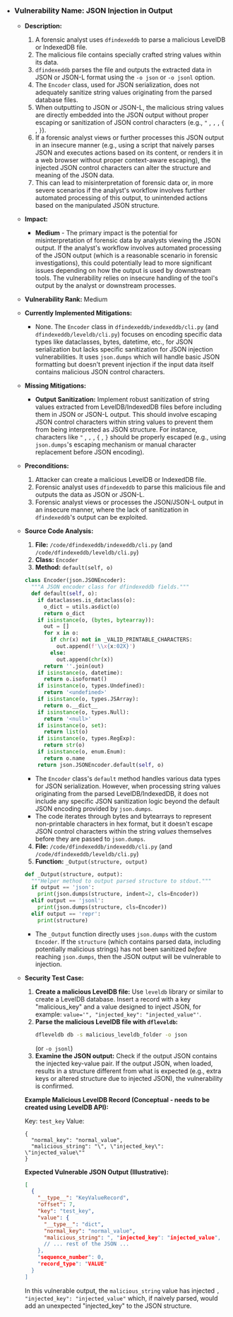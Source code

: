 *   ### Vulnerability Name: JSON Injection in Output

    *   **Description:**
        1.  A forensic analyst uses `dfindexeddb` to parse a malicious LevelDB or IndexedDB file.
        2.  The malicious file contains specially crafted string values within its data.
        3.  `dfindexeddb` parses the file and outputs the extracted data in JSON or JSON-L format using the `-o json` or `-o jsonl` option.
        4.  The `Encoder` class, used for JSON serialization, does not adequately sanitize string values originating from the parsed database files.
        5.  When outputting to JSON or JSON-L, the malicious string values are directly embedded into the JSON output without proper escaping or sanitization of JSON control characters (e.g., `"` , `,` , `{` , `}`).
        6.  If a forensic analyst views or further processes this JSON output in an insecure manner (e.g., using a script that naively parses JSON and executes actions based on its content, or renders it in a web browser without proper context-aware escaping), the injected JSON control characters can alter the structure and meaning of the JSON data.
        7.  This can lead to misinterpretation of forensic data or, in more severe scenarios if the analyst's workflow involves further automated processing of this output, to unintended actions based on the manipulated JSON structure.

    *   **Impact:**
        -   **Medium** - The primary impact is the potential for misinterpretation of forensic data by analysts viewing the JSON output. If the analyst's workflow involves automated processing of the JSON output (which is a reasonable scenario in forensic investigations), this could potentially lead to more significant issues depending on how the output is used by downstream tools. The vulnerability relies on insecure handling of the tool's output by the analyst or downstream processes.

    *   **Vulnerability Rank:** Medium

    *   **Currently Implemented Mitigations:**
        -   None. The `Encoder` class in `dfindexeddb/indexeddb/cli.py` (and `dfindexeddb/leveldb/cli.py`) focuses on encoding specific data types like dataclasses, bytes, datetime, etc., for JSON serialization but lacks specific sanitization for JSON injection vulnerabilities. It uses `json.dumps` which will handle basic JSON formatting but doesn't prevent injection if the input data itself contains malicious JSON control characters.

    *   **Missing Mitigations:**
        -   **Output Sanitization:** Implement robust sanitization of string values extracted from LevelDB/IndexedDB files before including them in JSON or JSON-L output. This should involve escaping JSON control characters within string values to prevent them from being interpreted as JSON structure. For instance, characters like `"` , `,` , `{` , `}` should be properly escaped (e.g., using `json.dumps`'s escaping mechanism or manual character replacement before JSON encoding).

    *   **Preconditions:**
        1.  Attacker can create a malicious LevelDB or IndexedDB file.
        2.  Forensic analyst uses `dfindexeddb` to parse this malicious file and outputs the data as JSON or JSON-L.
        3.  Forensic analyst views or processes the JSON/JSON-L output in an insecure manner, where the lack of sanitization in `dfindexeddb`'s output can be exploited.

    *   **Source Code Analysis:**
        1.  **File:** `/code/dfindexeddb/indexeddb/cli.py` (and `/code/dfindexeddb/leveldb/cli.py`)
        2.  **Class:** `Encoder`
        3.  **Method:** `default(self, o)`

        ```python
        class Encoder(json.JSONEncoder):
          """A JSON encoder class for dfindexeddb fields."""
          def default(self, o):
            if dataclasses.is_dataclass(o):
              o_dict = utils.asdict(o)
              return o_dict
            if isinstance(o, (bytes, bytearray)):
              out = []
              for x in o:
                if chr(x) not in _VALID_PRINTABLE_CHARACTERS:
                  out.append(f'\\x{x:02X}')
                else:
                  out.append(chr(x))
              return ''.join(out)
            if isinstance(o, datetime):
              return o.isoformat()
            if isinstance(o, types.Undefined):
              return '<undefined>'
            if isinstance(o, types.JSArray):
              return o.__dict__
            if isinstance(o, types.Null):
              return '<null>'
            if isinstance(o, set):
              return list(o)
            if isinstance(o, types.RegExp):
              return str(o)
            if isinstance(o, enum.Enum):
              return o.name
            return json.JSONEncoder.default(self, o)
        ```
        -   The `Encoder` class's `default` method handles various data types for JSON serialization. However, when processing string values originating from the parsed LevelDB/IndexedDB, it does not include any specific JSON sanitization logic beyond the default JSON encoding provided by `json.dumps`.
        -   The code iterates through bytes and bytearrays to represent non-printable characters in hex format, but it doesn't escape JSON control characters within the string *values* themselves before they are passed to `json.dumps`.

        4.  **File:** `/code/dfindexeddb/indexeddb/cli.py` (and `/code/dfindexeddb/leveldb/cli.py`)
        5.  **Function:** `_Output(structure, output)`

        ```python
        def _Output(structure, output):
          """Helper method to output parsed structure to stdout."""
          if output == 'json':
            print(json.dumps(structure, indent=2, cls=Encoder))
          elif output == 'jsonl':
            print(json.dumps(structure, cls=Encoder))
          elif output == 'repr':
            print(structure)
        ```
        -   The `_Output` function directly uses `json.dumps` with the custom `Encoder`.  If the `structure` (which contains parsed data, including potentially malicious strings) has not been sanitized *before* reaching `json.dumps`, then the JSON output will be vulnerable to injection.

    *   **Security Test Case:**
        1.  **Create a malicious LevelDB file:** Use `leveldb` library or similar to create a LevelDB database. Insert a record with a key "malicious_key" and a value designed to inject JSON, for example: `value='", "injected_key": "injected_value"'`.
        2.  **Parse the malicious LevelDB file with `dfleveldb`:**
            ```bash
            dfleveldb db -s malicious_leveldb_folder -o json
            ```
            (or `-o jsonl`)
        3.  **Examine the JSON output:** Check if the output JSON contains the injected key-value pair. If the output JSON, when loaded, results in a structure different from what is expected (e.g., extra keys or altered structure due to injected JSON), the vulnerability is confirmed.

        **Example Malicious LevelDB Record (Conceptual - needs to be created using LevelDB API):**

        Key: `test_key`
        Value:
        ```
        {
          "normal_key": "normal_value",
          "malicious_string": "\", \"injected_key\": \"injected_value\""
        }
        ```

        **Expected Vulnerable JSON Output (Illustrative):**

        ```json
        [
          {
            "__type__": "KeyValueRecord",
            "offset": 7,
            "key": "test_key",
            "value": {
              "__type__": "dict",
              "normal_key": "normal_value",
              "malicious_string": ", "injected_key": "injected_value",  // Injected JSON
              // ... rest of the JSON ...
            },
            "sequence_number": 0,
            "record_type": "VALUE"
          }
        ]
        ```
        In this vulnerable output, the `malicious_string` value has injected `, "injected_key": "injected_value"` which, if naively parsed, would add an unexpected "injected_key" to the JSON structure.